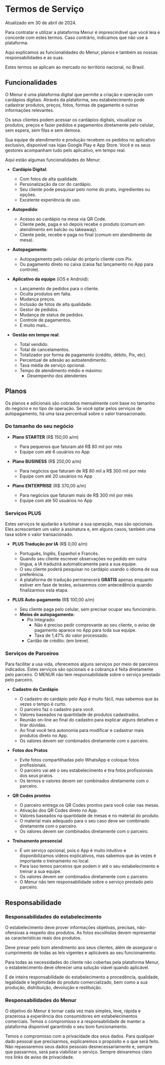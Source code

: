 # Termos de Serviço

Atualizado em 30 de abril de 2024.

Para contratar e utilizar a plataforma Menur é imprescindível que você leia e concorde com estes termos. Caso
contrário, indicamos que não use a plataforma.

Aqui explicamos as funcionalidades do Menur, planos e também as nossas responsabilidades e as suas.

Estes termos se aplicam ao mercado no território nacional, no Brasil.

## Funcionalidades

O Menur é uma plataforma digital que permite a criação e operação com cardápios digitais. Através
da plataforma, seu estabelecimento pode cadastrar produtos, preços, fotos, formas de pagamento e outras
informações relevantes.

Os seus clientes podem acessar os cardápios digitais, visualizar os produtos, preços e
fazer pedidos e pagamentos diretamente pelo celular, sem espera, sem filas e sem demora.

Sua equipe de atendimento e produção recebem os pedidos no aplicativo exclusivo, disponível nas lojas
Google Play e App Store. Você e os seus gestores acompanham tudo pelo aplicativo, em tempo real.

Aqui estão algumas funcionalidades do Menur:

- **Cardápio Digital**:
    - Com fotos de alta qualidade.
    - Personalização da cor do cardápio.
    - Seu cliente pode pesquisar pelo nome do prato, ingredientes ou opções.
    - Excelente experiência de uso.


- **Autopedido**:
    - Acesso ao cardápio na mesa via QR Code.
    - Cliente pede, paga e só depois recebe o produto (comum em atendimento em balcão ou takeaway).
    - Cliente pede, recebe e paga no final (comum em atendimento de mesa).


- **Autopagamento**:
    - Autopagamento pelo celular do próprio cliente com Pix.
    - Ou pagamento direto no caixa (caixa faz lançamento no App para controle).


- **Aplicativo da equipe** (iOS e Android):
    - Lançamento de pedidos para o cliente.
    - Oculta produtos em falta.
    - Mudança preços.
    - Inclusão de fotos de alta qualidade.
    - Gestor de pedidos.
    - Mudança de status de pedidos.
    - Controle de pagamentos.
    - E muito mais...


- **Gestão em tempo real**:
    - Total vendido.
    - Total de cancelamentos.
    - Totalizador por forma de pagamento (crédito, débito, Pix, etc).
    - Percentual de adesão ao autoatendimento.
    - Taxa média de serviço opcional.
    - Tempo de atendimento médio e máximo:
        - Desempenho dos atendentes

## Planos

Os planos e adicionais são cobrados mensalmente com base no tamanho do negócio e no tipo de operação. Se você optar
pelos serviços de autopagamento, há uma taxa percentual sobre o valor transacionado.

### Do tamanho do seu negócio

- **Plano STARTER** (R$ 150,00 a/m)
    - Para pequenos que faturam até R$ 80 mil por mês
    - Equipe com até 6 usuários no App
      <!-- - Assinatura: R$ 149,90 a/m -->


- **Plano BUSINESS** (R$ 250,00 a/m)
    - Para negócios que faturam de R$ 80 mil a R$ 300 mil por mês
    - Equipe com até 20 usuários no App
      <!-- - Assinatura: R$ 249,90 a/m -->


- **Plano ENTERPRISE** (R$ 370,00 a/m)
    - Para negócios que faturam mais de R$ 300 mil por mês
    - Equipe com até 50 usuários no App
      <!-- - Assinatura: R$ 369,90 a/m -->

### Serviços PLUS

Estes serviços te ajudarão a turbinar a sua operação, mas são opcionais. Eles acrescentam um valor à assinatura e, em
alguns casos, também uma taxa sobre o valor transacionado.

- **PLUS Tradução por IA** (R$ 0,00 a/m)
    - Português, Inglês, Espanhol e Francês.
    - Quando seu cliente escrever observações no pedido em outra língua, a IA traduzirá automaticamente para a sua
      equipe.
    - O seu cliente poderá pesquisar no cardápio usando o idioma de sua preferência.
    - A plataforma de tradução permanecerá **GRATIS** apenas enquanto estiver em fase de testes, avisaremos com
      antecedência quando finalizarmos esta etapa.
      <!-- será R$ +41,90 a/m (avisaremos com antecedência). -->


- **PLUS Auto-pagamento** (R$ 100,00 a/m)
    - Seu cliente paga pelo celular, sem precisar ocupar seu funcionário.
    - **Meios de autopagamento:**
        - Pix Integrado:
            - Não é preciso pedir comprovante ao seu cliente, o aviso de pagamento aparece no App para toda sua equipe.
            - Taxa de 1,47% do valor processado.
        - Cardão de crédito: (em breve).
      <!-- - **ASSINATURA** da plataforma de pagamento digital: R$ +98,90 a/m. -->

### Serviços de Parceiros

Para facilitar a usa vida, oferecemos alguns serviços por meio de parceiros indicados. Estes serviços são opcionais e a
cobrança é feita diretamente pelo parceiro. O MENUR não tem responsabilidade sobre o serviço prestado pelo parceiro.

- **Cadastro do Cardápio**
    - O cadastro do cardápio pelo App é muito fácil, mas sabemos que às vezes o tempo é curto.
    - O parceiro faz o cadastro para você.
    - Valores baseados na quantidade de produtos cadastrados.
    - Reunião on-line ao final do cadastro para explicar alguns detalhes e tirar dúvidas.
    - Ao final você terá autonomia para modificar e cadastrar mais produtos direto no App.
    - Os valores devem ser combinados diretamente com o parceiro.


- **Fotos dos Pratos**
    - Evite fotos compartilhadas pelo WhatsApp e coloque fotos profissionais.
    - O parceiro vai até o seu estabelecimento e tira fotos profissionais dos seus pratos.
    - Os termos e valores devem ser combinados diretamente com o parceiro.


- **QR Codes prontos**
    - O parceiro entrega os QR Codes prontos para você colar nas mesas.
    - Ativação dos QR Codes direto no App.
    - Valores baseados na quantidade de mesas e no material do produto.
    - O material mais adequado para o seu caso deve ser combinado diretamente com o parceiro.
    - Os valores devem ser combinados diretamente com o parceiro.


- **Treinamento presencial**
    - É um serviço opcional, pois o App é muito intuitivo e disponibilizamos vídeos explicativos, mas sabemos que às
      vezes é importante o treinamento no local.
    - Para isso temos parceiros que podem ir até o seu estabelecimento e treinar a sua equipe.
    - Os valores devem ser combinados diretamente com o parceiro.
    - O Menur não tem responsabilidade sobre o serviço prestado pelo parceiro.

## Responsabilidade

### Responsabilidades do estabelecimento

O estabelecimento deve prover informações objetivas, precisas, não-ofensivas a respeito dos produtos. As fotos
escolhidas devem representar as características reais dos produtos.

Deve presar pelo bom atendimento aos seus clientes, além de assegurar o cumprimento de todas as leis vigentes e
aplicáveis ao seu funcionamento.

Para todas as necessidades do cliente não cobertas pela plataforma Menur, o estabelecimento deve oferecer uma solução
viável quando aplicável.

É de inteira responsabilidade do estabelecimento a procedência, qualidade, legalidade e legitimidade do produto
comercializado, bem como a sua produção, distribuição, devolução e restituição.

### Responsabilidades do Menur

O objetivo do Menur é tornar cada vez mais simples, leve, rápida e prazerosa a experiência dos consumidores em
estabelecimentos comerciais. Temos o compromisso e a responsabilidade de manter a plataforma disponível garantindo o seu
bom funcionamento.

Temos o compromisso com a privacidade dos seus dados. Para qualquer dado pessoal que precisarmos, explicaremos o
propósito e o que será feito. Não repassaremos seus dados pessoais desnecessariamente e, sempre que passarmos, será para
viabilizar o serviço. Sempre deixaremos claro nos links de aviso de privacidade.